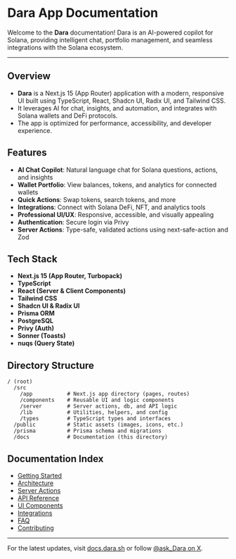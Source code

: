# Dara App Documentation

Welcome to the **Dara** documentation! Dara is an AI-powered copilot for Solana, providing intelligent chat, portfolio management, and seamless integrations with the Solana ecosystem.

---


## Overview
- **Dara** is a Next.js 15 (App Router) application with a modern, responsive UI built using TypeScript, React, Shadcn UI, Radix UI, and Tailwind CSS.
- It leverages AI for chat, insights, and automation, and integrates with Solana wallets and DeFi protocols.
- The app is optimized for performance, accessibility, and developer experience.

## Features
- **AI Chat Copilot**: Natural language chat for Solana questions, actions, and insights
- **Wallet Portfolio**: View balances, tokens, and analytics for connected wallets
- **Quick Actions**: Swap tokens, search tokens, and more
- **Integrations**: Connect with Solana DeFi, NFT, and analytics tools
- **Professional UI/UX**: Responsive, accessible, and visually appealing
- **Authentication**: Secure login via Privy
- **Server Actions**: Type-safe, validated actions using next-safe-action and Zod

## Tech Stack
- **Next.js 15 (App Router, Turbopack)**
- **TypeScript**
- **React (Server & Client Components)**
- **Tailwind CSS**
- **Shadcn UI & Radix UI**
- **Prisma ORM**
- **PostgreSQL**
- **Privy (Auth)**
- **Sonner (Toasts)**
- **nuqs (Query State)**

## Directory Structure
```
/ (root)
  /src
    /app           # Next.js app directory (pages, routes)
    /components    # Reusable UI and logic components
    /server        # Server actions, db, and API logic
    /lib           # Utilities, helpers, and config
    /types         # TypeScript types and interfaces
  /public          # Static assets (images, icons, etc.)
  /prisma          # Prisma schema and migrations
  /docs            # Documentation (this directory)
```

## Documentation Index
- [Getting Started](./getting-started.md)
- [Architecture](./architecture.md)
- [Server Actions](./server-actions.md)
- [API Reference](./api.md)
- [UI Components](./ui-components.md)
- [Integrations](./integrations.md)
- [FAQ](./faq.md)
- [Contributing](./contributing.md)

---

For the latest updates, visit [docs.dara.sh](https://docs.dara.sh) or follow [@ask_Dara on X](https://x.com/ask_Dara). 